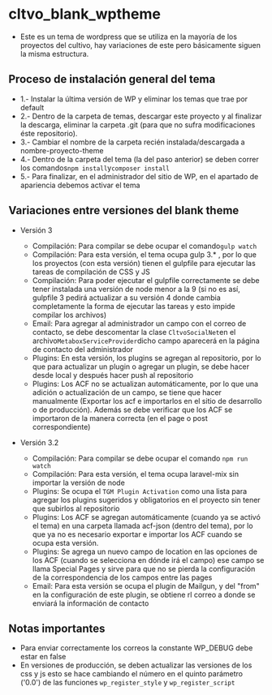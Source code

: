 cltvo_blank_wptheme
===================

* Este es un tema de wordpress que se utiliza en la mayoría de los proyectos del cultivo, hay variaciones de este pero básicamente siguen la misma estructura.

## Proceso de instalación general del tema
* 1.- Instalar la última versión de WP y eliminar los temas que trae por default
* 2.- Dentro de la carpeta de temas, descargar este proyecto y al finalizar la descarga, eliminar la carpeta .git (para que no sufra modificaciones éste repositorio).
* 3.- Cambiar el nombre de la carpeta recién instalada/descargada a nombre-proyecto-theme
* 4.- Dentro de la carpeta del tema (la del paso anterior) se deben correr los comandos`npm install`y`composer install`
* 5.- Para finalizar, en el administrador del sitio de WP, en el apartado de apariencia debemos activar el tema

## Variaciones entre versiones del blank theme
* Versión 3

	- Compilación: Para compilar se debe ocupar el comando`gulp watch`
	- Compilación: Para esta versión, el tema ocupa gulp 3.* , por lo que los proyectos (con esta versión) tienen el gulpfile para ejecutar las tareas de compilación de CSS y JS
	- Compilación: Para poder ejecutar el gulpfile correctamente se debe tener instalada una versión de node menor a la 9 (si no es así, gulpfile 3 pedirá actualizar a su versión 4 donde cambia completamente la forma de ejecutar las tareas y esto impide compilar los archivos)
	- Email: Para agregar al administrador un campo con el correo de contacto, se debe descomentar la clase `CltvoSocialNet`en el archivo`MetaboxServiceProvider`dicho campo aparecerá en la página de contacto del administrador
	- Plugins: En esta versión, los plugins se agregan al repositorio, por lo que para actualizar un plugin o agregar un plugin, se debe hacer desde local y después hacer push al repositorio
	- Plugins: Los ACF no se actualizan automáticamente, por lo que una adición o actualización de un campo, se tiene que hacer manualmente (Exportar los acf e importarlos en el sitio de desarrollo o de producción). Además se debe verificar que los ACF se importaron de la manera correcta (en el page o post correspondiente)


* Versión 3.2
	- Compilación: Para compilar se debe ocupar el comando `npm run watch`
	- Compilación: Para esta versión, el tema ocupa laravel-mix sin importar la versión de node
	- Plugins: Se ocupa el `TGM Plugin Activation` como una lista para agregar los plugins sugeridos y obligatorios en el proyecto sin tener que subirlos al repositorio
	- Plugins: Los ACF se agregan automáticamente (cuando ya se activó el tema) en una carpeta llamada acf-json (dentro del tema), por lo que ya no es necesario exportar e importar los ACF cuando se ocupa esta versión.
	- Plugins: Se agrega un nuevo campo de location en las opciones de los ACF (cuando se selecciona en dónde irá el campo) ese campo se llama Special Pages y sirve para que no se pierda la configuración de la correspondencia de los campos entre las pages
	- Email: Para esta versión se ocupa el plugin de Mailgun, y del "from" en la configuración de este plugin, se obtiene rl correo a donde se enviará la información de contacto



## Notas importantes
* Para enviar correctamente los correos la constante WP_DEBUG debe estar en false
* En versiones de producción, se deben actualizar las versiones de los css y js esto se hace cambiando el número en el quinto parámetro ('0.0') de las funciones `wp_register_style` y `wp_register_script`
